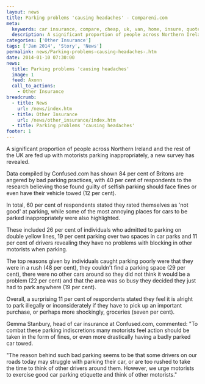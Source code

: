 ```yaml
---
layout: news
title: Parking problems 'causing headaches' - Compareni.com
meta:
  keywords: car insurance, compare, cheap, uk, van, home, insure, quotes, online, comparison, bike, loans, life
  description: A significant proportion of people across Northern Ireland and the rest of the UK are fed up with motorists parking inappropriately, a new survey has revealed
categories: ['Other Insurance']
tags: ['Jan 2014', 'Story', 'News']
permalink: news/Parking-problems-causing-headaches-.htm
date: 2014-01-10 07:30:00
news:
  title: Parking problems 'causing headaches'
  image: 1
  feed: Axonn
  call_to_actions:
    - Other Insurance
breadcrumb:
  - title: News
    url: /news/index.htm
  - title: Other Insurance
    url: /news/other_insurance/index.htm
  - title: Parking problems 'causing headaches'
footer: 1
---
```


A significant proportion of people across Northern Ireland and the rest of the UK are fed up with motorists parking inappropriately, a new survey has revealed.

Data compiled by Confused.com has shown 84 per cent of Britons are angered by bad parking practices, with 40 per cent of respondents to the research believing those found guilty of selfish parking should face fines or even have their vehicle towed (12 per cent).

In total, 60 per cent of respondents stated they rated themselves as &#39;not good&#39; at parking, while some of the most annoying places for cars to be parked inappropriately were also highlighted.

These included 26 per cent of individuals who admitted to parking on double yellow lines, 19 per cent parking over two spaces in car parks and 11 per cent of drivers revealing they have no problems with blocking in other motorists when parking.

The top reasons given by individuals caught parking poorly were that they were in a rush (48 per cent), they couldn&#39;t find a parking space (29 per cent), there were no other cars around so they did not think it would be a problem (22 per cent) and that the area was so busy they decided they just had to park anywhere (19 per cent).

Overall, a surprising 11 per cent of respondents stated they feel it is alright to park illegally or inconsiderately if they have to pick up an important purchase, or perhaps more shockingly, groceries (seven per cent).

Gemma Stanbury, head of car insurance at Confused.com, commented: &quot;To combat these parking indiscretions many motorists feel action should be taken in the form of fines, or even more drastically having a badly parked car towed.

&quot;The reason behind such bad parking seems to be that some drivers on our roads today may struggle with parking their car, or are too rushed to take the time to think of other drivers around them. However, we urge motorists to exercise good car parking&nbsp;etiquette and think of other motorists.&quot;
